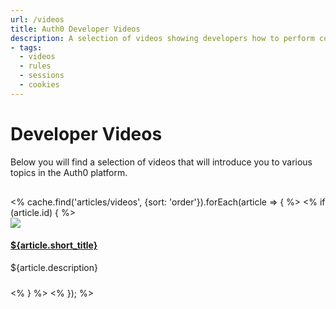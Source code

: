 ```yaml
---
url: /videos
title: Auth0 Developer Videos
description: A selection of videos showing developers how to perform common tasks with Auth0.
- tags:
  - videos
  - rules
  - sessions
  - cookies
---
```

# Developer Videos
Below you will find a selection of videos that will introduce you to various topics in the Auth0 platform.

<div style="margin-top: 30px; margin-bottom: 50px;">
<% cache.find('articles/videos', {sort: 'order'}).forEach(article => { %>
  <% if (article.id) { %>
  <div class="media" style="margin-bottom: 1.5rem;">
    <div class="media-left" style="padding-right: 1.5rem;">
      <a href="${article.url}"> <img style="max-width: 128px;" class="media-object" src="https://embed-ssl.wistia.com/deliveries/${article.asset_id}.jpg?image_crop_resized=640x360"> </a>
    </div>
    <div class="media-body">
    <h4 class="media-heading"><a href="${article.url}">${article.short_title}</a></h4>
      <p>${article.description}</p>
    </div>
  </div>
  <% } %>
<% }); %>
</div>
